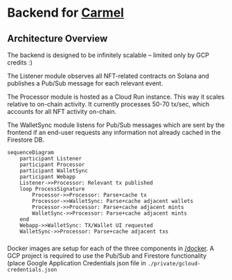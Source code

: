 # Backend for [Carmel](https://carmel.vercel.app)

## Architecture Overview

The backend is designed to be infinitely scalable – limited only by GCP credits :)

The Listener module observes all NFT-related contracts on Solana and publishes a Pub/Sub message for each relevant event.

The Processor module is hosted as a Cloud Run instance. This way it scales relative to on-chain activity. It currently processes 50-70 tx/sec, which accounts for all NFT activity on-chain.

The WalletSync module listens for Pub/Sub messages which are sent by the frontend if an end-user requests any information not already cached in the Firestore DB.

```mermaid
sequenceDiagram
    participant Listener
    participant Processor
    participant WalletSync
    participant Webapp
    Listener->>Processor: Relevant tx published
    loop ProcessSignature
        Processor->>Processor: Parse+cache tx
        Processor->>WalletSync: Parse+cache adjacent wallets
        Processor->>Processor: Parse+cache adjacent mints
        WalletSync->>Processor: Parse+cache adjacent mints
    end
    Webapp->>WalletSync: TX/Wallet UI requested
    WalletSync->>Processor: Parse+cache adjacent txs
```

###

Docker images are setup for each of the three components in [/docker](/docker). A GCP project is required to use the Pub/Sub and Firestore functionality (place Google Application Credentials json file in `./private/gcloud-credentials.json`
